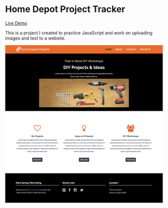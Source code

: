 # Home Depot Project Tracker

[Live Demo]( https://mccleary.github.io/Project-Tracker)


This is a project I created to practice JavaScript and work on uploading images and text to a website.


![Project Tracker](public/assets/img/home-depot-projects-tracker.png)
